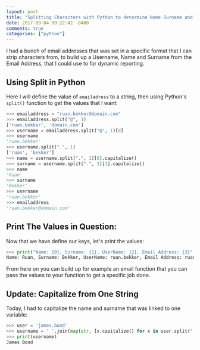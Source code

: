 ```yaml
---
layout: post
title: "Splitting Characters with Python to determine Name Surname and Email Address"
date: 2017-09-04 09:22:42 -0400
comments: true
categories: ["python"] 
---
```


I had a bunch of email addresses that was set in a specific format that I can strip characters from, to build up a Username, Name and Surname from the Email Address, that I could use to for dynamic reporting.

## Using Split in Python

Here I will define the value of `emailadress` to a string, then using Python's `split()` function to get the values that I want:

```python
>>> emailaddress = "ruan.bekker@domain.com"
>>> emailaddress.split("@", 1)
['ruan.bekker', 'domain.com']
>>> username = emailaddress.split("@", 1)[0]
>>> username
'ruan.bekker'
>>> username.split(".", 1)
['ruan', 'bekker']
>>> name = username.split(".", 1)[0].capitalize()
>>> surname = username.split(".", 1)[1].capitalize()
>>> name
'Ruan'
>>> surname
'Bekker'
>>> username
'ruan.bekker'
>>> emailaddress
'ruan.bekker@domain.com'
```

## Print The Values in Question:

Now that we have define our keys, let's print the values:

```python
>>> print("Name: {0}, Surname: {1}, UserName: {2}, Email Address: {3}".format(name, surname, username, emailaddress))
Name: Ruan, Surname: Bekker, UserName: ruan.bekker, Email Address: ruan.bekker@domain.com
```

From here on you can build up for example an email function that you can pass the values to your function to get a specific job done.

## Update: Capitalize from One String

Today, I had to capitalize the name and surname that was linked to one variable:

```python
>>> user = 'james.bond'
>>> username = ' '.join(map(str, [x.capitalize() for x in user.split(".")]))
>>> print(username)
James Bond
```
